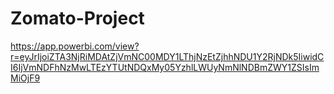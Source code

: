 # Zomato-Project

https://app.powerbi.com/view?r=eyJrIjoiZTA3NjRiMDAtZjVmNC00MDY1LThjNzEtZjhhNDU1Y2RjNDk5IiwidCI6IjVmNDFhNzMwLTEzYTUtNDQxMy05YzhlLWUyNmNlNDBmZWY1ZSIsImMiOjF9 
